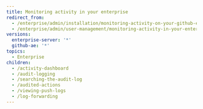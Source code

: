 ```yaml
---
title: Monitoring activity in your enterprise
redirect_from:
  - /enterprise/admin/installation/monitoring-activity-on-your-github-enterprise-server-instance
  - /enterprise/admin/user-management/monitoring-activity-in-your-enterprise
versions:
  enterprise-server: '*'
  github-ae: '*'
topics:
  - Enterprise
children:
  - /activity-dashboard
  - /audit-logging
  - /searching-the-audit-log
  - /audited-actions
  - /viewing-push-logs
  - /log-forwarding
---
```



